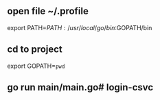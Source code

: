 ## open file ~/.profile
export PATH=$PATH:/usr/local/go/bin:$GOPATH/bin
## cd to project
export GOPATH=`pwd` 
## go run main/main.go# login-csvc
